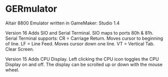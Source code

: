 # GERmulator
Altair 8800 Emulator written in GameMaker: Studio 1.4

Version 16
Adds SIO and Serial Terminal.
SIO maps to ports 80h & 81h.
Serial Terminal supports:
  CR = Carriage Return. Moves cursor to beginning of line.
  LF = Line Feed. Moves cursor down one line.
  VT = Vertical Tab. Clear Screen.

Version 15
Adds CPU Display. Left clicking the CPU icon toggles the CPU Display on and off. The display can be scrolled up or down with the mouse wheel.
